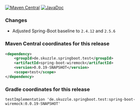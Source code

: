 [![Maven Central](https://img.shields.io/static/v1?label=MavenCentral&message=0.0.19-SNAPSHOT&color=blue)](https://search.maven.org/artifact/de.skuzzle.springboot.test/spring-boot-wiremock/0.0.19-SNAPSHOT/jar) [![JavaDoc](https://img.shields.io/static/v1?label=JavaDoc&message=0.0.19-SNAPSHOT&color=orange)](http://www.javadoc.io/doc/de.skuzzle.springboot.test/spring-boot-wiremock/0.0.19-SNAPSHOT)

### Changes
* Adjusted Spring-Boot baseline to `2.4.12` and `2.5.6`


### Maven Central coordinates for this release

```xml
<dependency>
    <groupId>de.skuzzle.springboot.test</groupId>
    <artifactId>spring-boot-wiremock</artifactId>
    <version>0.0.19-SNAPSHOT</version>
    <scope>test</scope>
</dependency>
```

### Gradle coordinates for this release

```
testImplementation 'de.skuzzle.springboot.test:spring-boot-wiremock:0.0.19-SNAPSHOT'
```